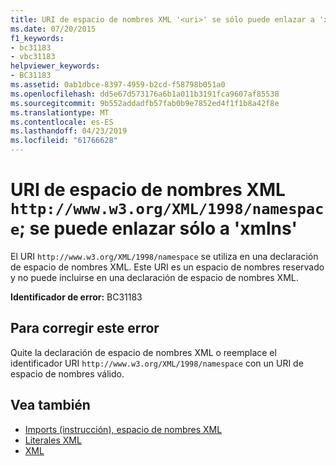 ```yaml
---
title: URI de espacio de nombres XML '<uri>' se sólo puede enlazar a 'xmlns'
ms.date: 07/20/2015
f1_keywords:
- bc31183
- vbc31183
helpviewer_keywords:
- BC31183
ms.assetid: 0ab1dbce-8397-4959-b2cd-f58798b051a0
ms.openlocfilehash: dd5e67d573176a6b1a011b3191fca9607af85538
ms.sourcegitcommit: 9b552addadfb57fab0b9e7852ed4f1f1b8a42f8e
ms.translationtype: MT
ms.contentlocale: es-ES
ms.lasthandoff: 04/23/2019
ms.locfileid: "61766628"
---
```

# <a name="xml-namespace-uri-httpwwww3orgxml1998namespace-can-be-bound-only-to-xmlns"></a>URI de espacio de nombres XML `http://www.w3.org/XML/1998/namespace`; se puede enlazar sólo a 'xmlns'
El URI `http://www.w3.org/XML/1998/namespace` se utiliza en una declaración de espacio de nombres XML. Este URI es un espacio de nombres reservado y no puede incluirse en una declaración de espacio de nombres XML.  
  
 **Identificador de error:** BC31183  
  
## <a name="to-correct-this-error"></a>Para corregir este error  
  
Quite la declaración de espacio de nombres XML o reemplace el identificador URI `http://www.w3.org/XML/1998/namespace` con un URI de espacio de nombres válido.  
  
## <a name="see-also"></a>Vea también

- [Imports (instrucción), espacio de nombres XML](../../../visual-basic/language-reference/statements/imports-statement-xml-namespace.md)
- [Literales XML](../../../visual-basic/language-reference/xml-literals/index.md)
- [XML](../../../visual-basic/programming-guide/language-features/xml/index.md)
